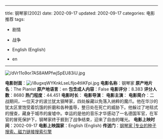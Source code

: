 
---
title: 钢琴家(2002)
date: 2002-09-17
updated: 2002-09-17
categories: 电影推荐
tags:

- 剧情
- 战争

- English (English)
- en
---

<img src="https://image.tmdb.org/t/p/original/dVr11o9or7AS8AMPfwjSpEU83iU.jpg" alt="/dVr11o9or7AS8AMPfwjSpEU83iU.jpg" title="/dVr11o9or7AS8AMPfwjSpEU83iU.jpg">

**电影封面**：<img src="https://image.tmdb.org/t/p/w200/i8ugxqWYKnkLseLfljo4tliKFpi.jpg" alt="/i8ugxqWYKnkLseLfljo4tliKFpi.jpg" title="/i8ugxqWYKnkLseLfljo4tliKFpi.jpg">
**电影名称**：钢琴家
**原产地片名**：The Pianist
**原产地语言**：en
**包含成人内容**：False
**电影评分**：8.383
**评分人数**：8680
**热门程度**：44.451
**电影时长**：
**电影导演**：
**电影主演**：
**电影简介**：二战期间，一位天才的波兰犹太钢琴家，四处躲藏以免落入纳粹的魔爪。他在华沙的犹太区里饱受着饥饿的折磨和各种羞辱，整日处在死亡的威胁下。他躲过了地毯式的搜查，藏身于城市的废墟中。幸运的是他的音乐才华感动了一名德国军官，在军官的冒死保护下，钢琴家终于捱到了战争结束，迎来了自由的曙光。
**电影上映时间**：2002-09-17
**电影上映国家**：English (English)
**传送门**：[钢琴家 |专业的种子搜索、磁力链接搜索引擎](https://movie.amd794.com:2083/?search=The%20Pianist&ordering=&mode=match_phrase&page_size=10&page=1)

